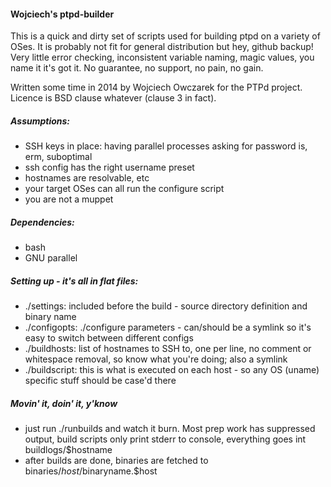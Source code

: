 #### Wojciech's ptpd-builder

This is a quick and dirty set of scripts used for building ptpd on a variety of OSes. It is probably not fit for general distribution but hey, github backup! Very little error checking, inconsistent variable naming, magic values, you name it it's got it. No guarantee, no support, no pain, no gain.

Written some time in 2014 by Wojciech Owczarek for the PTPd project. Licence is BSD clause whatever (clause 3 in fact).

##### Assumptions:

* SSH keys in place: having parallel processes asking for password is, erm, suboptimal
* ssh config has the right username preset
* hostnames are resolvable, etc
* your target OSes can all run the configure script
* you are not a muppet

##### Dependencies:

* bash
* GNU parallel

##### Setting up - it's all in flat files:

* ./settings: included before the build - source directory definition and binary name
* ./configopts: ./configure parameters - can/should be a symlink so it's easy to switch between different configs
* ./buildhosts: list of hostnames to SSH to, one per line, no comment or whitespace removal, so know what you're doing; also a symlink
* ./buildscript: this is what is executed on each host - so any OS (uname) specific stuff should be case'd there

##### Movin' it, doin' it, y'know

* just run ./runbuilds and watch it burn. Most prep work has suppressed output, build scripts only print stderr to console, everything goes int buildlogs/$hostname
* after builds are done, binaries are fetched to binaries/$host/$binaryname.$host

